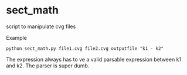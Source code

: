 # sect_math
script to manipulate cvg files

Example

```
python sect_math.py file1.cvg file2.cvg outputfile "k1 - k2"
```

The expression always has to ve a valid parsable expression between k1 and k2. The parser is super dumb.
